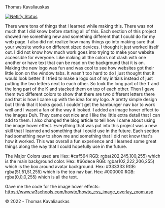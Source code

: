 # 

Thomas Kavaliauskas

[![Netlify Status](https://api.netlify.com/api/v1/badges/db7ce1af-3645-4255-b270-666ad3b29ae1/deploy-status)](https://app.netlify.com/sites/about-me-battlebros1/deploys)

There were tons of things that I learned while making this. There was not much that I did know before starting all of this. Each section of this project showed me something new and something different that I could do for my web page. I also did not realize how many things go into making sure that your website works on different sized devices. I thought it just worked itself out. I did not know how much work goes into trying to make your website accessible for everyone. Like making all the colors not clash with one another or have text that can be read on the background that it is on. Making the new logo was fun and was cool to see how websites got their little icon on the window tabs. It wasn't too hard to do I just thought that it would look better if I tried to make a logo out of my initials instead of just putting the two letters next to each other. So took the long part of the T and the long part of the K and stacked them on top of each other. Then I gave them two different colors to show that there are two different letters there and that is how I came up with the idea for my logo. A pretty simple design but I think that it looks good. I couldn't get the hamburger nav bar to work well and I wasnt a fan of the way it looked. I added an image hover effect to the images Duh. They came out nice and I like the little extra detail that I can add to them. I also changed the blog article to tell how I came about using the image hover effect. Everything that was put into this project was a new skill that I learned and something that I could use in the future. Each section had something new to show me and something that I did not know that's how it worked. This was overall a fun experience and I learned some great things along the way that I could hopefully use in the future.

The Major Colors used are 
Hex: #caf564 RGB: rgba(202,245,100,255) which is the main background color. 
Hex: #66dece RGB: rgba(102,222,206,255) which is the box around avatar background.
Hex: #333333 RGB: rgba(51,51,51,255) which is the top nav bar.
Hex: #000000 RGB: rgba(0,0,0,255) which is all the text.

Gave me the code for the image hover effects: 
https://www.w3schools.com/howto/howto_css_image_overlay_zoom.asp

© 2022 - Thomas Kavaliauskas